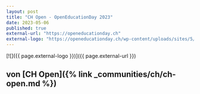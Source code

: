 ```yaml
---
layout: post
title: "CH Open - OpenEducationDay 2023"
date: 2023-05-06
published: true
external-url: "https://openeducationday.ch"
external-logo: "https://openeducationday.ch/wp-content/uploads/sites/5/2022/12/Front-mit-P-8.jpg"
---
```


[![]({{ page.external-logo }})]({{ page.external-url }})

## von [CH Open]({% link _communities/ch/ch-open.md %})